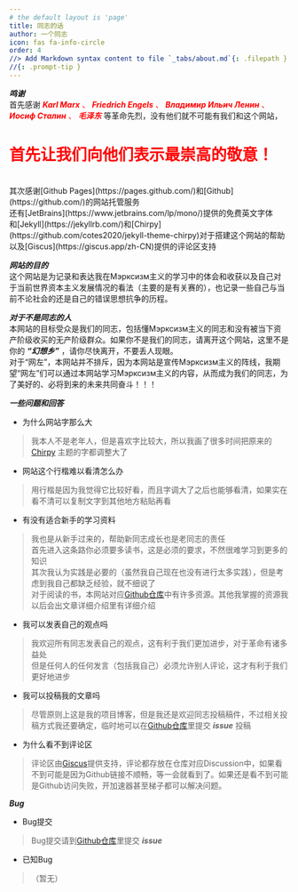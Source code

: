 ```yaml
---
# the default layout is 'page'
title: 同志的话
author: 一个同志
icon: fas fa-info-circle
order: 4
//> Add Markdown syntax content to file `_tabs/about.md`{: .filepath } and it will show up on //this page.
//{: .prompt-tip }
---
```


<span class="h1"> ***鸣谢*** </span><br>
首先感谢 <span style = "color : red" class="other_text"> ___Karl Marx___ 、 ___Friedrich Engels___ 、 ___Владимир Ильич Ленин___ 、 ___Иосиф Сталин___ 、 ___毛泽东___ </span> 等革命先烈，没有他们就不可能有我们和这个网站，
<h1 style="color : red" class="respect">首先让我们向他们表示最崇高的敬意！</h1><br>
其次感谢[Github Pages](https://pages.github.com/)和[Github](https://github.com/)的网站托管服务<br>
还有[JetBrains](https://www.jetbrains.com/lp/mono/)提供的免费英文字体<br>
和[Jekyll](https://jekyllrb.com/)和[Chirpy](https://github.com/cotes2020/jekyll-theme-chirpy)对于搭建这个网站的帮助<br>
以及[Giscus](https://giscus.app/zh-CN)提供的评论区支持

<span class="h1"> ***网站的目的*** </span><br>
这个网站是为记录和表达我在<span class="lang_russian">Мэрксизм</span>主义的学习中的体会和收获以及自己对于当前世界资本主义发展情况的看法（主要的是有关赛的），也记录一些自己与当前不论社会的还是自己的错误思想抗争的历程。

<span class="h1"> ***对于不是同志的人*** </span><br>
本网站的目标受众是我们的同志，包括懂<span class="lang_russian">Мэрксизм</span>主义的同志和没有被当下资产阶级收买的无产阶级群众。如果你不是我们的同志，请离开这个网站，这里不是你的 ___“幻想乡”___ ，请你尽快离开，不要丢人现眼。<br>
对于“网左”，本网站并不排斥，因为本网站是宣传<span class="lang_russian">Мэрксизм</span>主义的阵线，我期望“网左”们可以通过本网站学习<span class="lang_russian">Мэрксизм</span>主义的内容，从而成为我们的同志，为了美好的、必将到来的未来共同奋斗！！！

<span class="h1"> ***一些问题和回答*** </span><br>
* 为什么网站字那么大<br>
>我本人不是老年人，但是喜欢字比较大，所以我画了很多时间把原来的 <span class="lang_english"> [Chirpy](https://github.com/cotes2020/jekyll-theme-chirpy) </span> 主题的字都调整大了
* 网站这个行楷难以看清怎么办
>用行楷是因为我觉得它比较好看，而且字调大了之后也能够看清，如果实在看不清可以复制文字到其他地方粘贴再看
* 有没有适合新手的学习资料
>我也是从新手过来的，帮助新同志成长也是老同志的责任<br>
>首先进入这条路你必须要多读书，这是必须的要求，不然很难学习到更多的知识<br>
>其次我认为实践是必要的（虽然我自己现在也没有进行太多实践），但是考虑到我自己都缺乏经验，就不细说了<br>
>对于阅读的书，本网站对应<span class="lang_english">[Github仓库](https://github.com/passplease/Marxism-Study-Material)</span>中有许多资源。其他我掌握的资源我以后会出文章详细介绍里有详细介绍
* 我可以发表自己的观点吗<br>
>我欢迎所有同志发表自己的观点，这有利于我们更加进步，对于革命有诸多益处<br>
>但是任何人的任何发言（包括我自己）必须允许别人评论，这才有利于我们更好地进步
* 我可以投稿我的文章吗<br>
>尽管原则上这是我的项目博客，但是我还是欢迎同志投稿稿件，不过相关投稿方式我还要确定，临时地可以在<span class="lang_english">[Github仓库](https://github.com/passplease/Marxism-Study-Material/issues)</span>里提交 <span class="lang_english">___issue___</span> 投稿
* 为什么看不到评论区<br>
>评论区由<span class="lang_english">[Giscus](https://giscus.app/)</span>提供支持，评论都存放在仓库对应<span class="lang_english">Discussion</span>中，如果看不到可能是因为<span class="lang_english">Github</span>链接不顺畅，等一会就看到了。如果还是看不到可能是<span class="lang_english">Github</span>访问失败，开加速器甚至梯子都可以解决问题。

<span class="lang_english"> ***Bug*** </span><br>
* <span class="lang_english">Bug</span>提交
><span class="lang_english">Bug</span>提交请到<span class="lang_english">[Github仓库](https://github.com/passplease/Marxism-Study-Material/issues)</span>里提交 <span class="lang_english">___issue___</span>
* 已知<span class="lang_english">Bug</span>
>（暂无）

